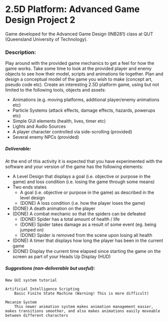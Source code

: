 # 2.5D Platform: Advanced Game Design Project 2

Game developed for the Advanced Game Design (INB281) class at QUT (Queensland University of Technology).

### Description:

Play around with the provided game mechanics to get a feel for how the game works. Take some time to look at the provided player and enemy objects to see how their model, scripts and animations tie together. Plan and design a conceptual model of the game you wish to make (concept art, pseudo code etc). Create an interesting 2.5D platform game, using but not limited to the following tools, objects and assets:
- Animations (e.g. moving platforms, additional player/enemy animations etc)
- Particle Systems (attack effects, damage effects, hazards, powerups etc)
- Simple GUI elements (health, lives, timer etc)
- Lights and Audio Sources
- A player character controlled via side-scrolling (provided)
- Several enemy NPCs (provided)

##### Deliverable:
At the end of this activity it is expected that you have experimented with the software and your version of the game has the following elements:
- A Level Design that displays a goal (i.e. objective or purpose in the game) and loss condition (i.e. losing the game through some means)
- Two ends states
    - A goal (i.e. objective or purpose in the game) as described in the level design
    - (DONE) A loss condition (i.e. how the player loses the game)
- (DONE) A death animation on the player
- (DONE) A combat mechanic so that the spiders can be defeated
    - (DONE) Spider has a total amount of health / life
    - (DONE) Spider takes damage as a result of some event (eg. being jumped on)
    - (DONE) Spider is removed from the scene upon losing all health
- (DONE) A timer that displays how long the player has been in the current game
- (DONE) Display the current time elapsed since starting the game on the screen as part of your Heads Up Display (HUD)

##### Suggestions (non-deliverable but useful):

    New GUI system tutorial

    Artificial Intelligence Scripting
        Basic Finite State Machine (Warning! This is more difficult)    

    Mecanim System
        This newer animation system makes animation management easier, makes transitions smoother, and also makes animations easily moveable between different characters
